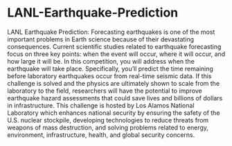 # LANL-Earthquake-Prediction
LANL Earthquake Prediction: Forecasting earthquakes is one of the most important problems in Earth science because of their devastating consequences. Current scientific studies related to earthquake forecasting focus on three key points: when the event will occur, where it will occur, and how large it will be.  In this competition, you will address when the earthquake will take place. Specifically, you’ll predict the time remaining before laboratory earthquakes occur from real-time seismic data.  If this challenge is solved and the physics are ultimately shown to scale from the laboratory to the field, researchers will have the potential to improve earthquake hazard assessments that could save lives and billions of dollars in infrastructure.  This challenge is hosted by Los Alamos National Laboratory which enhances national security by ensuring the safety of the U.S. nuclear stockpile, developing technologies to reduce threats from weapons of mass destruction, and solving problems related to energy, environment, infrastructure, health, and global security concerns.
